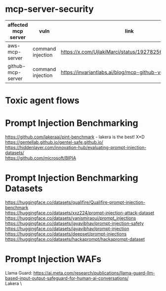 # mcp-server-security
| affected mcp server | vuln | link |
| ------------------- | ---- | ---- |
| aws-mcp-server | command injection | https://x.com/UjlakiMarci/status/1927825607137640950 |
| github-mcp-server | command injection | https://invariantlabs.ai/blog/mcp-github-vulnerability |


# Toxic agent flows


# Prompt Injection Benchmarking
https://github.com/lakeraai/pint-benchmark - lakera is the best! X*D \
https://gentellab.github.io/gentel-safe.github.io/ \
https://hiddenlayer.com/innovation-hub/evaluating-prompt-injection-datasets/ \
https://github.com/microsoft/BIPIA 

# Prompt Injection Benchmarking Datasets
https://huggingface.co/datasets/qualifire/Qualifire-prompt-injection-benchmark \
https://huggingface.co/datasets/xxz224/prompt-injection-attack-dataset \
https://huggingface.co/datasets/yanismiraoui/prompt_injections \
https://huggingface.co/datasets/jayavibhav/prompt-injection-safety \
https://huggingface.co/datasets/jayavibhav/prompt-injection \
https://huggingface.co/datasets/deepset/prompt-injections \
https://huggingface.co/datasets/hackaprompt/hackaprompt-dataset 

# Prompt Injection WAFs
Llama Guard: https://ai.meta.com/research/publications/llama-guard-llm-based-input-output-safeguard-for-human-ai-conversations/ \
Lakera \
